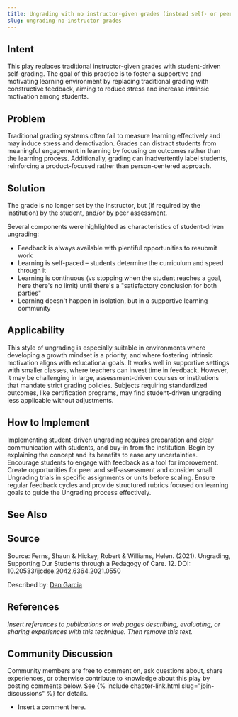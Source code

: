 ```yaml
---
title: Ungrading with no instructor-given grades (instead self- or peer-assessment)
slug: ungrading-no-instructor-grades
---
```

## Intent

This play replaces traditional instructor-given grades with student-driven self-grading. The goal of this practice is to foster a supportive and motivating learning environment by replacing traditional grading with constructive feedback, aiming to reduce stress and increase intrinsic motivation among students.


## Problem

Traditional grading systems often fail to measure learning effectively and may induce stress and demotivation. Grades can distract students from meaningful engagement in learning by focusing on outcomes rather than the learning process. Additionally, grading can inadvertently label students, reinforcing a product-focused rather than person-centered approach.


## Solution

The grade is no longer set by the instructor, but (if required by the institution) by the student, and/or by peer assessment.

Several components were highlighted as characteristics of student-driven ungrading:
* Feedback is always available with plentiful opportunities to resubmit work
* Learning is self-paced – students determine the curriculum and speed through it
* Learning is continuous (vs stopping when the student reaches a goal, here there's no limit) until there's a "satisfactory conclusion for both parties"
* Learning doesn't happen in isolation, but in a supportive learning community

## Applicability

This style of ungrading is especially suitable in environments where developing a growth mindset is a priority, and where fostering intrinsic motivation aligns with educational goals. It works well in supportive settings with smaller classes, where teachers can invest time in feedback. However, it may be challenging in large, assessment-driven courses or institutions that mandate strict grading policies. Subjects requiring standardized outcomes, like certification programs, may find student-driven ungrading less applicable without adjustments.

## How to Implement

Implementing student-driven ungrading requires preparation and clear communication with students, and buy-in from the institution. Begin by explaining the concept and its benefits to ease any uncertainties. Encourage students to engage with feedback as a tool for improvement. Create opportunities for peer and self-assessment and consider small Ungrading trials in specific assignments or units before scaling. Ensure regular feedback cycles and provide structured rubrics focused on learning goals to guide the Ungrading process effectively.

## See Also


## Source

Source: Ferns, Shaun & Hickey, Robert & Williams, Helen. (2021). Ungrading, Supporting Our Students through a
Pedagogy of Care. 12. DOI: 10.20533/ijcdse.2042.6364.2021.0550

Described by: [Dan Garcia](http://www.cs.berkeley.edu/~ddgarcia/)

## References

_Insert references to publications or web pages describing, evaluating, or
sharing experiences with this technique. Then remove this text._


## Community Discussion

Community members are free to comment on, ask questions about, share
experiences, or otherwise contribute to knowledge about this play by
posting comments below.
See {% include chapter-link.html slug="join-discussions" %} for details.

* Insert a comment here.
